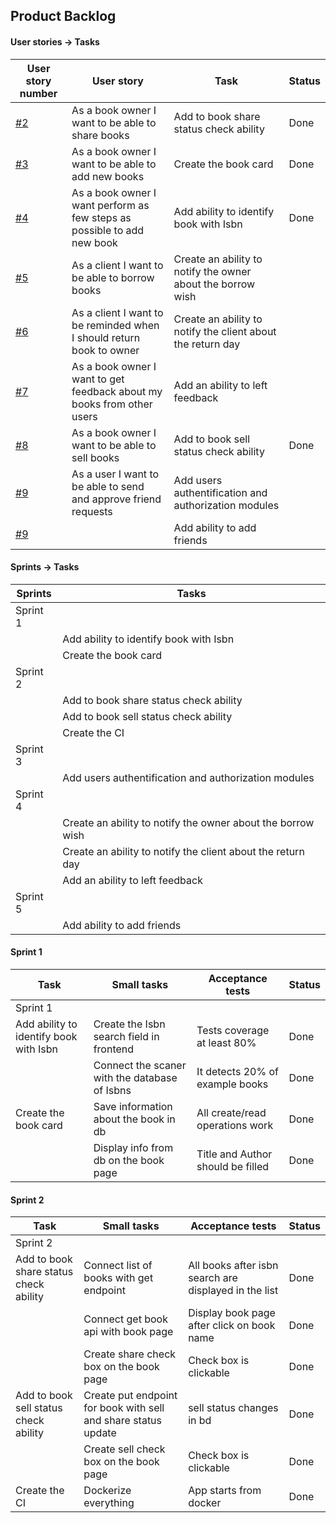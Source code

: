 ## Product Backlog

#### User stories -> Tasks

User story number | User story | Task | Status
| --- | --- | --- | --- |
[#2](https://github.com/Moiiwa/Library/issues/2) | As a book owner I want to be able to share books | Add to book share status check ability | Done |
[#3](https://github.com/Moiiwa/Library/issues/3) | As a book owner I want to be able to add new books | Create the book card | Done |
[#4](https://github.com/Moiiwa/Library/issues/4) | As a book owner I want perform as few steps as possible to add new book | Add ability to identify book with Isbn | Done |
[#5](https://github.com/Moiiwa/Library/issues/5) | As a client I want to be able to borrow books | Create an ability to notify the owner about the borrow wish | |
[#6](https://github.com/Moiiwa/Library/issues/6) | As a client I want to be reminded when I should return book to owner | Create an ability to notify the client about the return day | |
[#7](https://github.com/Moiiwa/Library/issues/7) | As a book owner I want to get feedback about my books from other users | Add an ability to left feedback | |
[#8](https://github.com/Moiiwa/Library/issues/8) | As a book owner I want to be able to sell books | Add to book sell status check ability | Done |
[#9](https://github.com/Moiiwa/Library/issues/9) | As a user I want to be able to send and approve friend requests | Add users authentification and authorization modules | |
[#9](https://github.com/Moiiwa/Library/issues/9) | | Add ability to add friends |  |

#### Sprints -> Tasks

Sprints | Tasks |
| --- | --- | 
Sprint 1 |  | 
| | Add ability to identify book with Isbn | 
| | Create the book card| 
Sprint 2 |  | 
| | Add to book share status check ability | 
| | Add to book sell status check ability | 
| | Create the CI |
Sprint 3 |  | 
| | Add users authentification and authorization modules | 
Sprint 4 |  | 
| | Create an ability to notify the owner about the borrow wish | 
| | Create an ability to notify the client about the return day |
| | Add an ability to left feedback |
Sprint 5 |  | 
| | Add ability to add friends | 

#### Sprint 1

Task | Small tasks | Acceptance tests | Status |
| --- | --- | --- | --- |
Sprint 1 |  |  |  |
| Add ability to identify book with Isbn | Create the Isbn search field in frontend | Tests coverage at least 80% | Done |
|  | Connect the scaner with the database of Isbns | It detects 20% of example books |  Done |
| Create the book card | Save information about the book in db | All create/read operations work | Done |
|  | Display info from db on the book page | Title and Author should be filled | Done |

#### Sprint 2

Task | Small tasks | Acceptance tests | Status |
| --- | --- | --- | --- |
Sprint 2 |  |  |  |
| Add to book share status check ability | Connect list of books with get endpoint | All books after isbn search are displayed in the list | Done |
|  | Connect get book api with book page | Display book page after click on book name | Done |
|  | Create share check box on the book page | Check box is clickable | Done |
| Add to book sell status check ability | Create put endpoint for book with sell and share status update | sell status changes in bd | Done |
|  | Create sell check box on the book page | Check box is clickable | Done |
| Create the CI | Dockerize everything | App starts from docker | Done |